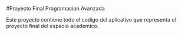 #Proyecto Final Programacion Avanzada

Este proyecto contiene todo el codigo del aplicativo que representa el proyecto final del espacio academico. 